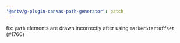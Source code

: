 ```yaml
---
'@antv/g-plugin-canvas-path-generator': patch
---
```


fix: `path` elements are drawn incorrectly after using `markerStartOffset` (#1760)
